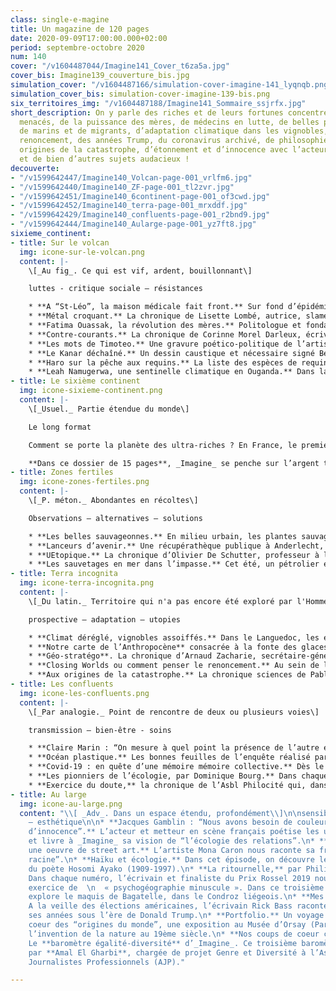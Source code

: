 ```yaml
---
class: single-e-magine
title: Un magazine de 120 pages
date: 2020-09-09T17:00:00.000+02:00
period: septembre-octobre 2020
num: 140
cover: "/v1604487044/Imagine141_Cover_t6za5a.jpg"
cover_bis: Imagine139_couverture_bis.jpg
simulation_cover: "/v1604487166/simulation-cover-imagine-141_lyqnqb.png"
simulation_cover_bis: simulation-cover-imagine-139-bis.png
six_territoires_img: "/v1604487188/Imagine141_Sommaire_ssjrfx.jpg"
short_description: On y parle des riches et de leurs fortunes concentrées, de requins
  menacés, de la puissance des mères, de médecins en lutte, de belles plantes sauvages,
  de marins et de migrants, d’adaptation climatique dans les vignobles, de l’art du
  renoncement, des années Trump, du coronavirus archivé, de philosophie du soin, des
  origines de la catastrophe, d’étonnement et d’innocence avec l’acteurJacques Gamblin…
  et de bien d’autres sujets audacieux !
decouverte:
- "/v1599642447/Imagine140_Volcan-page-001_vrlfm6.jpg"
- "/v1599642440/Imagine140_ZF-page-001_tl2zvr.jpg"
- "/v1599642451/Imagine140_6continent-page-001_of3cwd.jpg"
- "/v1599642452/Imagine140_terra-page-001_mrxddf.jpg"
- "/v1599642429/Imagine140_confluents-page-001_r2bnd9.jpg"
- "/v1599642444/Imagine140_Aularge-page-001_yz7ft8.jpg"
sixieme_continent:
- title: Sur le volcan
  img: icone-sur-le-volcan.png
  content: |-
    \[_Au fig_. Ce qui est vif, ardent, bouillonnant\]

    luttes - critique sociale – résistances

    * **A “St-Léo”, la maison médicale fait front.** Sur fond d’épidémie, _Imagine_ s’est immergé pendant plusieurs semaines au sein de l’Asbl liégeoise qui développe, avec vingt-cinq travailleurs aux petits soins, un projet socio-sanitaire et autogestionnaire original.
    * **Métal croquant.** La chronique de Lisette Lombé, autrice, slameuse, collagiste, militante pour les droits des femmes.
    * **Fatima Ouassak, la révolution des mères.** Politologue et fondatrice du collectif Front de mères, elle dénonce le traitement inique que subissent les habitants des quartiers depuis leur plus jeune âge et appelle les mères à « se muer en dragons ». Son premier livre, _La puissance des mères_, est un succès. _Imagine_ s’est promené avec cette militante à Bagnolet, une ville de banlieue à la longue histoire ouvrière et immigrée, longtemps maille importante de la « ceinture rouge » où régnait le Parti Communiste.
    * **Contre-courants.** La chronique de Corinne Morel Darleux, écrivaine, militante écosocialiste, autrice de _Plutôt couler en beauté que flotter sans grâce_ (Libertalia).
    * **Les mots de Timoteo.** Une gravure poético-politique de l’artiste Timoteo.
    * **Le Kanar déchaîné.** Un dessin caustique et nécessaire signé Bernard Querton, alias Kanar.
    * **Haro sur la pêche aux requins.** La liste des espèces de requins menacés ne cesse de s’allonger, d’années en années. L’Union européenne n’est pas en reste : elle est le premier exportateur d’ailerons de requins au monde. Une coalition d’ONG se mobilise pour mettre fin à ce commerce décimant les squales qui sillonnent mers et océans depuis 400 millions d’années. Leur arme : recueillir un million de signatures de citoyens européens d’ici l’été 2021 afin de présenter leur proposition à la Commission européenne.
    * **Leah Namugerwa, une sentinelle climatique en Ouganda.** Dans la nation la plus jeune du monde, une forêt emblématique est menacée de destruction par une entreprise de production de cannes à sucre. De jeunes activistes se mobilisent pour défendre cet écrin de biodiversité, parfois à leurs risques et périls. Rencontre virtuelle avec la figure phare de ce mouvement.
- title: Le sixième continent
  img: icone-sixieme-continent.png
  content: |-
    \[_Usuel._ Partie étendue du monde\]

    Le long format

    Comment se porte la planète des ultra-riches ? En France, le premier rapport sur les riches lève le coin d’un voile. Et en Belgique ? C’est le flou. Peu enclins à parler ouvertement, les plus nantis ont une responsabilité historique face à la crise sociale et environnementale.

    **Dans ce dossier de 15 pages**, _Imagine_ se penche sur l’argent tabou des grandes familles, la définition d’un “seuil de richesse”, la spéculation sur la valeur des terres agricoles wallonnes qui menace l’autonomie des agriculteurs… Mais aussi sur les investissements à impact social et environnemental positif et ceux des banques qui, contrairement aux engagements pris après l’Accord de Paris, dopent encore l’économie fossile. Et donne également la parole à Monique Pinçon-Charlot, sociologue et ancienne directrice de recherche au CNRS, qui propose d’abolir les droits de propriété, _“comme on a aboli l’esclavage”_.
- title: Zones fertiles
  img: icone-zones-fertiles.png
  content: |-
    \[_P. méton._ Abondantes en récoltes\]

    Observations – alternatives – solutions

    * **Les belles sauvageonnes.** En milieu urbain, les plantes sauvages parviennent malgré tout à se faire une place et racontent de multiples histoires. Un peu partout, les promenades de découverte, de cueillette, ainsi que les stages de reconnaissance et de dégustation de plantes sauvages sont pris d’assaut. Elles ouvrent les promeneurs à un nouvel univers et nourrissent leurs envies, exacerbées par le confinement et le sentiment de crise, de reconnexion avec le vivant.
    * **Lanceurs d’avenir.** Une récupérathèque publique à Anderlecht, des espaces-test pour maraîchers et une approche sociale et inclusive pour construire un système durable de soins de santé en République démocratique du Congo.
    * **UEtopique.** La chronique d’Olivier De Schutter, professeur à l’UCLouvain, rapporteur spécial de l’ONU sur l’extrême pauvreté et les droits de l’homme.
    * **Les sauvetages en mer dans l’impasse.** Cet été, un pétrolier est resté coincé en Méditerranée une quarantaine de jours après avoir sauvé des personnes migrantes. Un triste record pour la marine marchande. Ce qui a de quoi inquiéter la Chambre internationale de la marine marchande. Tenus de prêter assistance aux personnes en détresse en mer, les capitaines sont confrontés à de nombreux dilemmes. Quels sont-ils ? Et que dit le droit international ? Les Etats manquent-ils à leurs devoirs ? _Imagine_ décode ces questions.
- title: Terra incognita
  img: icone-terra-incognita.png
  content: |-
    \[_Du latin._ Territoire qui n'a pas encore été exploré par l'Homme.\]

    prospective – adaptation – utopies

    * **Climat déréglé, vignobles assoiffés.** Dans le Languedoc, les effets de la crise climatique sont au coeur des préoccupations des vigneronnes et vignerons. Différents acteurs se mobilisent pour s’adapter face aux dérèglements qui se multiplient. Et préviennent : **“si on aime le vin, on doit sauver le climat”**. Reportage.
    * **Notre carte de l’Anthropocène** consacrée à la fonte des glaces polaires.
    * **Géo-stratégo**. La chronique d’Arnaud Zacharie, secrétaire-général du CNCD-11.11.11 autour de son ouvrage “La transition écologique et sociale. Pour une prospérité soutenable et partagée” (J’écris ton nom).
    * **Closing Worlds ou comment penser le renoncement.** Au sein de la Clermont Business School (France), l’Origens Media lab développe des projets de recherche pour renoncer à nos activités non durables et polluantes et gérer l’héritage transmis aux générations futures (routes, usines, constructions…).
    * **Aux origines de la catastrophe.** La chronique sciences de Pablo Servigne et Raphaël Stevens autour de la sortie d’un ouvrage collectif co-édité par _Imagine_ et Les Editions Les Liens qui libèrent.
- title: Les confluents
  img: icone-les-confluents.png
  content: |-
    \[_Par analogie._ Point de rencontre de deux ou plusieurs voies\]

    transmission – bien-être - soins

    * **Claire Marin : “On mesure à quel point la présence de l’autre est essentielle”.** Dans un grand entretien de six pages, la philosophe française spécialisée dans **l’éthique et le soin** revient sur notre gestion individuelle et collective de la pandémie.
    * **Océan plastique.** Les bonnes feuilles de l’enquête réalisé par la journaliste Nelly Pons autour de la pollution du plastique et sorti chez Actes Sud.
    * **Covid-19 : en quête d’une mémoire mémoire collective.** Dès le début du confinement, des archivistes se sont attelés à collecter des traces de la troublante période que nous traversons. Elles serviront de matériaux aux historiens qui en étudieront la chronologie… Et pourraient constituer le socle de la mémoire collective du temps du coronavirus.
    * **Les pionniers de l’écologie, par Dominique Bourg.** Dans chaque numéro, le philosophe nous replonge dans l’oeuvre d’une figure marquante. Cet épisode est consacré à Bertrand de Jouvenel.
    * **Exercice du doute,** la chronique de l’Asbl Philocité qui, dans cet épisode, nous apporte des outils philosophiques pour entretenir une bonne hygiène de vie.
- title: Au large
  img: icone-au-large.png
  content: "\\[ _Adv_. Dans un espace étendu, profondément\\]\n\nsensibilité – arts
    – esthétique\n\n* **Jacques Gamblin : “Nous avons besoin de couleurs, d’étonnement,
    d’innocence”.** L’acteur et metteur en scène français poétise les urgences environnementales
    et livre à _Imagine_ sa vision de “l’écologie des relations”.\n* **Un graffeur,
    une oeuvre de street art.** L’artiste Mona Caron nous raconte sa fresque “Prendre
    racine”.\n* **Haïku et écologie.** Dans cet épisode, on découvre les lucioles
    du poète Hosomi Ayako (1909-1997).\n* **La ritournelle,** par Philippe Marczewski.
    Dans chaque numéro, l’écrivain et finaliste du Prix Rossel 2019 nous propose un
    exercice de  \n  « psychogéographie minuscule ». Dans ce troisième épisode, il
    explore le maquis de Bagatelle, dans le Condroz liégeois.\n* **Mes années Trump.**
    A la veille des élections américaines, l’écrivain Rick Bass raconte, pour _Imagine_,
    ses années sous l’ère de Donald Trump.\n* **Portfolio.** Un voyage en images au
    coeur des “origines du monde”, une exposition au Musée d’Orsay (Paris) qui raconte
    l’invention de la nature au 19ème siècle.\n* **Nos coups de coeur culturels.**\n*
    Le **baromètre égalité-diversité** d’_Imagine_. Ce troisième baromètre est analysé
    par **Amal El Gharbi**, chargée de projet Genre et Diversité à l’Association des
    Journalistes Professionnels (AJP)."

---
```

